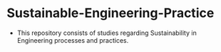 # Sustainable-Engineering-Practice

- This repository consists of studies regarding Sustainability in Engineering processes and practices.
